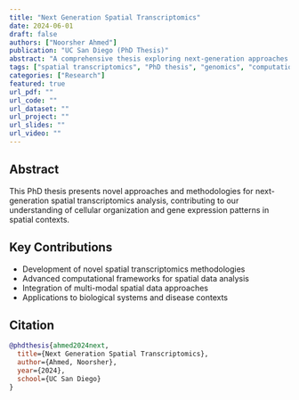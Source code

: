 ```yaml
---
title: "Next Generation Spatial Transcriptomics"
date: 2024-06-01
draft: false
authors: ["Noorsher Ahmed"]
publication: "UC San Diego (PhD Thesis)"
abstract: "A comprehensive thesis exploring next-generation approaches to spatial transcriptomics, including novel methodologies and analytical frameworks."
tags: ["spatial transcriptomics", "PhD thesis", "genomics", "computational biology"]
categories: ["Research"]
featured: true
url_pdf: ""
url_code: ""
url_dataset: ""
url_project: ""
url_slides: ""
url_video: ""
---
```


## Abstract

This PhD thesis presents novel approaches and methodologies for next-generation spatial transcriptomics analysis, contributing to our understanding of cellular organization and gene expression patterns in spatial contexts.

## Key Contributions

- Development of novel spatial transcriptomics methodologies
- Advanced computational frameworks for spatial data analysis
- Integration of multi-modal spatial data approaches
- Applications to biological systems and disease contexts

## Citation

```bibtex
@phdthesis{ahmed2024next,
  title={Next Generation Spatial Transcriptomics},
  author={Ahmed, Noorsher},
  year={2024},
  school={UC San Diego}
}
``` 